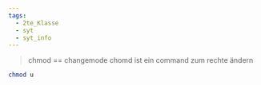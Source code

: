 ```yaml
---
tags:
  - 2te_Klasse
  - syt
  - syt_info
---
```

> chmod == changemode
> chomd ist ein command zum rechte ändern

```sh
chmod u
```

